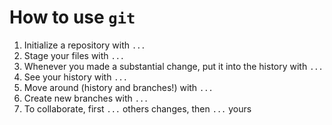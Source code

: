 # How to use `git`
   1. Initialize a repository with `...`
   2. Stage your files with `...`
   3. Whenever you made a substantial change, put it into the history with `...`
   4. See your history with `...`
   5. Move around (history and branches!) with `...`
   6. Create new branches with `...`
   7. To collaborate, first `...` others changes, then `...` yours